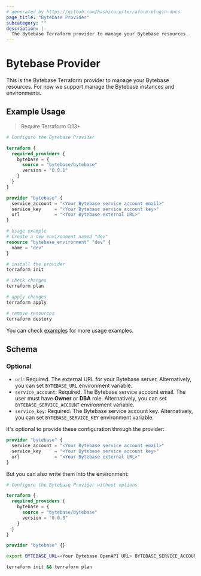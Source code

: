 ```yaml
---
# generated by https://github.com/hashicorp/terraform-plugin-docs
page_title: "Bytebase Provider"
subcategory: ""
description: |-
  The Bytebase Terraform provider to manage your Bytebase resources.
---
```


# Bytebase Provider

This is the Bytebase Terraform provider to manage your Bytebase resources. For now we support manage the Bytebase instances and environments.

## Example Usage

> Require Terraform 0.13+

```terraform
# Configure the Bytebase Provider

terraform {
  required_providers {
    bytebase = {
      source = "bytebase/bytebase"
      version = "0.0.1"
    }
  }
}

provider "bytebase" {
  service_account = "<Your Bytebase service account email>"
  service_key     = "<Your Bytebase service account key>"
  url             = "<Your Bytebase external URL>"
}
```

```terraform
# Usage example
# Create a new environment named "dev"
resource "bytebase_environment" "dev" {
  name = "dev"
}
```

```bash
# install the provider
terraform init

# check changes
terraform plan

# apply changes
terraform apply

# remove resources
terraform destory
```

You can check [examples](https://github.com/bytebase/terraform-provider-bytebase/blob/main/examples/main.tf) for more usage examples.

<!-- schema generated by tfplugindocs -->
## Schema

### Optional

- `url`: Required. The external URL for your Bytebase server. Alternatively, you can set `BYTEBASE_URL` environment variable.
- `service_account`: Required. The Bytebase service account email. The user must have **Owner** or **DBA** role. Alternatively, you can set `BYTEBASE_SERVICE_ACCOUNT` environment variable.
- `service_key`: Required. The Bytebase service account key. Alternatively, you can set `BYTEBASE_SERVICE_KEY` environment variable.

It's optional to provide these configuration through the provider:

```terraform
provider "bytebase" {
  service_account = "<Your Bytebase service account email>"
  service_key     = "<Your Bytebase service account key>"
  url             = "<Your Bytebase external URL>"
}
```

But you can also write them into the environment:

```terraform
# Configure the Bytebase Provider without options

terraform {
  required_providers {
    bytebase = {
      source = "bytebase/bytebase"
      version = "0.0.3"
    }
  }
}

provider "bytebase" {}
```

```bash
export BYTEBASE_URL=<Your Bytebase OpenAPI URL> BYTEBASE_SERVICE_ACCOUNT=<Your Bytebase service account email> BYTEBASE_SERVICE_KEY=<Your Bytebase service account key>

terraform init && terraform plan
```
